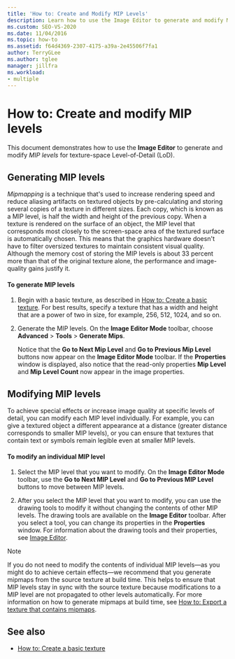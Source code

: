 ```yaml
---
title: 'How to: Create and Modify MIP Levels'
description: Learn how to use the Image Editor to generate and modify MIP levels for texture-space Level-of-Detail.
ms.custom: SEO-VS-2020
ms.date: 11/04/2016
ms.topic: how-to
ms.assetid: f64d4369-2307-4175-a39a-2e45506f7fa1
author: TerryGLee
ms.author: tglee
manager: jillfra
ms.workload:
- multiple
---
```

# How to: Create and modify MIP levels
This document demonstrates how to use the **Image Editor** to generate and modify *MIP levels* for texture-space Level-of-Detail (LoD).

## Generating MIP levels
*Mipmapping* is a technique that's used to increase rendering speed and reduce aliasing artifacts on textured objects by pre-calculating and storing several copies of a texture in different sizes. Each copy, which is known as a MIP level, is half the width and height of the previous copy. When a texture is rendered on the surface of an object, the MIP level that corresponds most closely to the screen-space area of the textured surface is automatically chosen. This means that the graphics hardware doesn't have to filter oversized textures to maintain consistent visual quality. Although the memory cost of storing the MIP levels is about 33 percent more than that of the original texture alone, the performance and image-quality gains justify it.

#### To generate MIP levels

1. Begin with a basic texture, as described in [How to: Create a basic texture](../designers/how-to-create-a-basic-texture.md). For best results, specify a texture that has a width and height that are a power of two in size, for example, 256, 512, 1024, and so on.

2. Generate the MIP levels. On the **Image Editor Mode** toolbar, choose **Advanced** > **Tools** > **Generate Mips**.

     Notice that the **Go to Next Mip Level** and **Go to Previous Mip Level** buttons now appear on the **Image Editor Mode** toolbar. If the **Properties** window is displayed, also notice that the read-only properties **Mip Level** and **Mip Level Count** now appear in the image properties.

## Modifying MIP levels
To achieve special effects or increase image quality at specific levels of detail, you can modify each MIP level individually. For example, you can give a textured object a different appearance at a distance (greater distance corresponds to smaller MIP levels), or you can ensure that textures that contain text or symbols remain legible even at smaller MIP levels.

#### To modify an individual MIP level

1. Select the MIP level that you want to modify. On the **Image Editor Mode** toolbar, use the **Go to Next MIP Level** and **Go to Previous MIP Level** buttons to move between MIP levels.

2. After you select the MIP level that you want to modify, you can use the drawing tools to modify it without changing the contents of other MIP levels. The drawing tools are available on the **Image Editor** toolbar. After you select a tool, you can change its properties in the **Properties** window. For information about the drawing tools and their properties, see [Image Editor](../designers/image-editor.md).

> [!NOTE]
> If you do not need to modify the contents of individual MIP levels—as you might do to achieve certain effects—we recommend that you generate mipmaps from the source texture at build time. This helps to ensure that MIP levels stay in sync with the source texture because modifications to a MIP level are not propagated to other levels automatically. For more information on how to generate mipmaps at build time, see [How to: Export a texture that contains mipmaps](../designers/how-to-export-a-texture-that-contains-mipmaps.md).

## See also

- [How to: Create a basic texture](../designers/how-to-create-a-basic-texture.md)

